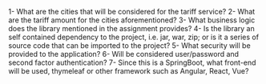 1- What are the cities that will be considered for the tariff service?
2- What are the tariff amount for the cities aforementioned?
3- What business logic does the library mentioned in the assignment provides?
4- Is the library an self contained dependency to the project, i.e. jar, war, zip; or is it a series of source code that can be imported to the project?
5- What security will be provided to the application?
6- Will be considered user/password and second factor authentication?
7- Since this is a SpringBoot, what front-end will be used, thymeleaf or other framework such as Angular, React, Vue?
